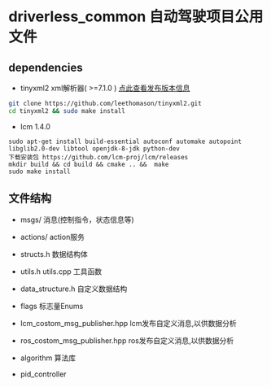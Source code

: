 # driverless_common 自动驾驶项目公用文件

## dependencies
- tinyxml2 xml解析器( >=7.1.0 )
[点此查看发布版本信息](https://github.com/leethomason/tinyxml2/tags)
```bash
git clone https://github.com/leethomason/tinyxml2.git
cd tinyxml2 && sudo make install
```
- lcm 1.4.0
```
sudo apt-get install build-essential autoconf automake autopoint libglib2.0-dev libtool openjdk-8-jdk python-dev
下载安装包 https://github.com/lcm-proj/lcm/releases
mkdir build && cd build && cmake .. &&  make
sudo make install
```

## 文件结构
- msgs/      消息(控制指令，状态信息等)
- actions/   action服务
- structs.h   数据结构体
- utils.h utils.cpp     工具函数
- data_structure.h  自定义数据结构
- flags 标志量Enums
- lcm_costom_msg_publisher.hpp lcm发布自定义消息,以供数据分析
- ros_costom_msg_publisher.hpp ros发布自定义消息,以供数据分析

- algorithm 算法库
+ pid_controller 


